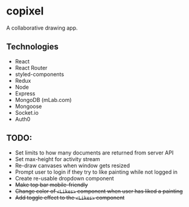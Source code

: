 # copixel

A collaborative drawing app.

## Technologies

- React
- React Router
- styled-components
- Redux
- Node
- Express
- MongoDB (mLab.com)
- Mongoose
- Socket.io
- Auth0

## TODO:

- Set limits to how many documents are returned from server API
- Set max-height for activity stream
- Re-draw canvases when window gets resized
- Prompt user to login if they try to like painting while not logged in
- Create re-usable dropdown component
- ~~Make top bar mobile-friendly~~
- ~~Change color of `<Likes>` component when user has liked a painting~~
- ~~Add toggle effect to the `<Likes>` component~~